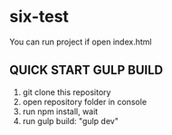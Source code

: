 # six-test
You can run project if open index.html

QUICK START GULP BUILD
-----------
1) git clone this repository
2) open repository folder in console
3) run npm install, wait
4) run gulp build: "gulp dev"
